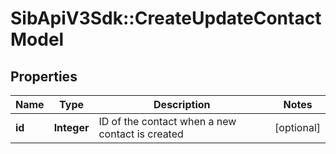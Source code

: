 # SibApiV3Sdk::CreateUpdateContactModel

## Properties
Name | Type | Description | Notes
------------ | ------------- | ------------- | -------------
**id** | **Integer** | ID of the contact when a new contact is created | [optional] 


